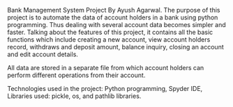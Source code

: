 Bank Management System Project By Ayush Agarwal.
The purpose of this project is to automate the data of account holders in a bank using python programming.
Thus dealing with several account data becomes simpler and faster.
Talking about the features of this project, it contains all the basic functions which include creating a new account, view account holders record, withdraws and deposit amount, balance inquiry, closing an account and edit account details.

All data are stored in a separate file from which account holders can perform different operations from their account.

Technologies used in the project: Python programming, Spyder IDE, Libraries used: pickle, os, and pathlib libraries.
